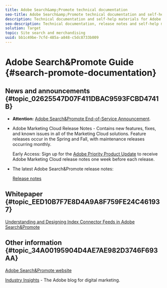```yaml
---
title: Adobe Search&amp;Promote technical documentation
seo-title: Adobe Search&amp;Promote technical documentation and self-help
description: Technical documentation and self-help materials for Adobe Search&amp;Promote
seo-description: Technical documentation, release notes and self-help materials for Adobe Search&amp;Promote
solution: Target
topic: Site search and merchandising
uuid: bb1c49be-7cfd-485a-a848-c5dc8733b009
---
```


# Adobe Search&amp;Promote Guide {#search-promote-documentation}

<!-- ## [Option 1: Lorem Ipsum FAQ announcement](#lorem-ipsum) -->

## News and announcements {#topic_02625547D07F411DBAC9593FCBD4741B}

* **Attention:** [Adobe Search&amp;Promote End-of-Service Announcement](/help/sp-eol.md).

* Adobe Marketing Cloud Release Notes - Contains new features, fixes, and known issues in all of the Marketing Cloud solutions. Feature releases occur in the Spring and Fall, with maintenance releases occurring monthly.

  Early Access: Sign up for the [Adobe Priority Product Update](https://campaign.adobe.com/webApp/adbePriorityProductSubscribe) to receive Adobe Marketing Cloud release notes one week before each release. 

* The latest Adobe Search&amp;Promote release notes:

  [Release notes](/help/c-searchpromote-release-notes/c-rn-02-13-18-version-1811.md)

## Whitepaper {#topic_EED10B7F7E8D4A9A8F759FE24C461937}

[Understanding and Designing Index Connector Feeds in Adobe Search&amp;Promote](https://marketing.adobe.com/resources/help/en_US/snp/index_connector_feeds.pdf) 

## Other information {#topic_34A00195904D4AE7AE982D3746F693AA}

[Adobe Search&amp;Promote website](https://www.adobe.com/solutions/testing-targeting/search-driven-merchandising.html)

[Industry Insights](https://blogs.adobe.com/digitalmarketing/) - The Adobe blog for digital marketing. 
